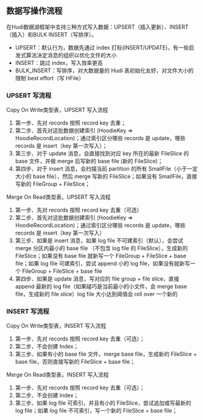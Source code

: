 ## 数据写操作流程


在Hudi数据湖框架中支持三种方式写入数据：UPSERT（插入更新）、INSERT（插入）和BULK INSERT（写排序）。

- UPSERT：默认行为，数据先通过 index 打标(INSERT/UPDATE)，有一些启发式算法决定消息的组织以优化文件的大小
- INSERT：跳过 index，写入效率更高
- BULK_INSERT：写排序，对大数据量的 Hudi 表初始化友好，对文件大小的限制 best effort（写 HFile）



### UPSERT 写流程

Copy On Write类型表，UPSERT 写入流程

1. 第一步、先对 records 按照 record key 去重；
2. 第二步、首先对这批数据创建索引 (HoodieKey => HoodieRecordLocation)；通过索引区分哪些 records 是 update，哪些 records 是 insert（key 第一次写入）；
3. 第三步、对于 update 消息，会直接找到对应 key 所在的最新 FileSlice 的 base 文件，并做 merge 后写新的 base file (新的 FileSlice)；
4. 第四步、对于 insert 消息，会扫描当前 partition 的所有 SmallFile（小于一定大小的 base file），然后 merge 写新的 FileSlice；如果没有 SmallFile，直接写新的 FileGroup + FileSlice；


Merge On Read类型表，UPSERT 写入流程
1. 第一步、先对 records 按照 record key 去重（可选）
2. 第二步、首先对这批数据创建索引 (HoodieKey => HoodieRecordLocation)；通过索引区分哪些 records 是 update，哪些 records 是 insert（key 第一次写入）
3. 第三步、如果是 insert 消息，如果 log file 不可建索引（默认），会尝试 merge 分区内最小的 base file （不包含 log file 的 FileSlice），生成新的 FileSlice；如果没有 base file 就新写一个 FileGroup + FileSlice + base file；如果 log file 可建索引，尝试 append 小的 log file，如果没有就新写一个 FileGroup + FileSlice + base file
4. 第四步、如果是 update 消息，写对应的 file group + file slice，直接 append 最新的 log file（如果碰巧是当前最小的小文件，会 merge base file，生成新的 file slice）log file 大小达到阈值会 roll over 一个新的


### INSERT 写流程

Copy On Write类型表，INSERT 写入流程

1. 第一步、先对 records 按照 record key 去重（可选）；
2. 第二步、不会创建 Index；
3. 第三步、如果有小的 base file 文件，merge base file，生成新的 FileSlice + base file，否则直接写新的 FileSlice + base file；

Merge On Read类型表，INSERT 写入流程

1. 第一步、先对 records 按照 record key 去重（可选）；
2. 第二步、不会创建 Index；
3. 第三步、如果 log file 可索引，并且有小的 FileSlice，尝试追加或写最新的 log file；如果 log file 不可索引，写一个新的 FileSlice + base file；

